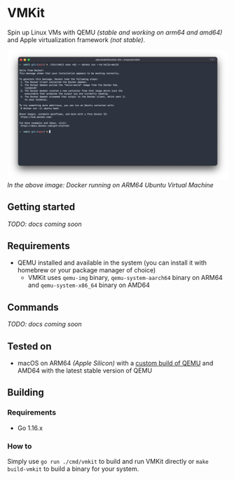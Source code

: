# VMKit

Spin up Linux VMs with QEMU _(stable and working on arm64 and amd64)_ and Apple virtualization framework _(not stable)_.

![Docker running on ARM64 Virtual Machine](/docs/docker-on-vm1.png)
_In the above image: Docker running on ARM64 Ubuntu Virtual Machine_

## Getting started

_TODO: docs coming soon_

## Requirements

- QEMU installed and available in the system (you can install it with homebrew or your package manager of choice)
  - VMKit uses `qemu-img` binary, `qemu-system-aarch64` binary on ARM64 and `qemu-system-x86_64` binary on AMD64

## Commands

_TODO: docs coming soon_

## Tested on

- macOS on ARM64 _(Apple Silicon)_ with a [custom build of QEMU](https://github.com/adnsio/qemu/tree/apple-silicon) and AMD64 with the latest stable version of QEMU

## Building

### Requirements

- Go 1.16.x

### How to

Simply use `go run ./cmd/vmkit` to build and run VMKit directly or `make build-vmkit` to build a binary for your system.
